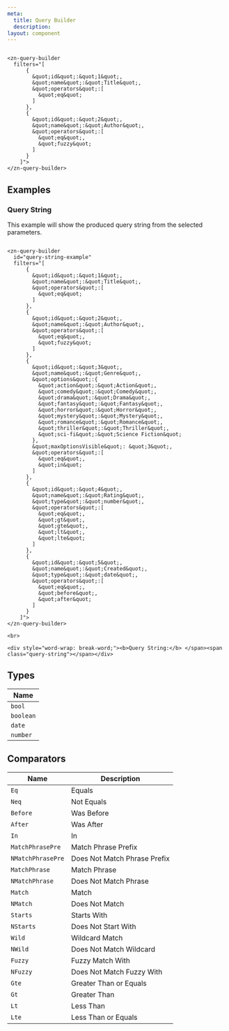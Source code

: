 ```yaml
---
meta:
  title: Query Builder
  description:
layout: component
---
```


```html:preview

<zn-query-builder
  filters="[
      {
        &quot;id&quot;:&quot;1&quot;,
        &quot;name&quot;:&quot;Title&quot;,
        &quot;operators&quot;:[
          &quot;eq&quot;
        ]
      },
      {
        &quot;id&quot;:&quot;2&quot;,
        &quot;name&quot;:&quot;Author&quot;,
        &quot;operators&quot;:[
          &quot;eq&quot;,
          &quot;fuzzy&quot;
        ]
      }
    ]">
</zn-query-builder>
```

## Examples

### Query String

This example will show the produced query string from the selected parameters.

```html:preview

<zn-query-builder
  id="query-string-example"
  filters="[
      {
        &quot;id&quot;:&quot;1&quot;,
        &quot;name&quot;:&quot;Title&quot;,
        &quot;operators&quot;:[
          &quot;eq&quot;
        ]
      },
      {
        &quot;id&quot;:&quot;2&quot;,
        &quot;name&quot;:&quot;Author&quot;,
        &quot;operators&quot;:[
          &quot;eq&quot;,
          &quot;fuzzy&quot;
        ]
      },
      {
        &quot;id&quot;:&quot;3&quot;,
        &quot;name&quot;:&quot;Genre&quot;,
        &quot;options&quot;:{
          &quot;action&quot;:&quot;Action&quot;,
          &quot;comedy&quot;:&quot;Comedy&quot;,
          &quot;drama&quot;:&quot;Drama&quot;,
          &quot;fantasy&quot;:&quot;Fantasy&quot;,
          &quot;horror&quot;:&quot;Horror&quot;,
          &quot;mystery&quot;:&quot;Mystery&quot;,
          &quot;romance&quot;:&quot;Romance&quot;,
          &quot;thriller&quot;:&quot;Thriller&quot;,
          &quot;sci-fi&quot;:&quot;Science Fiction&quot;
        },
        &quot;maxOptionsVisible&quot;: &quot;3&quot;,
        &quot;operators&quot;:[
          &quot;eq&quot;,
          &quot;in&quot;
        ]
      },
      {
        &quot;id&quot;:&quot;4&quot;,
        &quot;name&quot;:&quot;Rating&quot;,
        &quot;type&quot;:&quot;number&quot;,
        &quot;operators&quot;:[
          &quot;eq&quot;,
          &quot;gt&quot;,
          &quot;gte&quot;,
          &quot;lt&quot;,
          &quot;lte&quot;
        ]
      },
      {
        &quot;id&quot;:&quot;5&quot;,
        &quot;name&quot;:&quot;Created&quot;,
        &quot;type&quot;:&quot;date&quot;,
        &quot;operators&quot;:[
          &quot;eq&quot;,
          &quot;before&quot;,
          &quot;after&quot;
        ]
      }
    ]">
</zn-query-builder>

<br>

<div style="word-wrap: break-word;"><b>Query String:</b> </span><span class="query-string"></span></div>
```

## Types

| Name      |
|-----------|
| `bool`    |
| `boolean` |
| `date`    |
| `number`  |

## Comparators

| Name              | Description                  |
|-------------------|------------------------------|
| `Eq`              | Equals                       |
| `Neq`             | Not Equals                   |
| `Before`          | Was Before                   |
| `After`           | Was After                    |
| `In`              | In                           |
| `MatchPhrasePre`  | Match Phrase Prefix          |
| `NMatchPhrasePre` | Does Not Match Phrase Prefix |
| `MatchPhrase`     | Match Phrase                 |
| `NMatchPhrase`    | Does Not Match Phrase        |
| `Match`           | Match                        |
| `NMatch`          | Does Not Match               |
| `Starts`          | Starts With                  |
| `NStarts`         | Does Not Start With          |
| `Wild`            | Wildcard Match               |
| `NWild`           | Does Not Match Wildcard      |
| `Fuzzy`           | Fuzzy Match With             |
| `NFuzzy`          | Does Not Match Fuzzy With    |
| `Gte`             | Greater Than or Equals       |
| `Gt`              | Greater Than                 |
| `Lt`              | Less Than                    |
| `Lte`             | Less Than or Equals          |